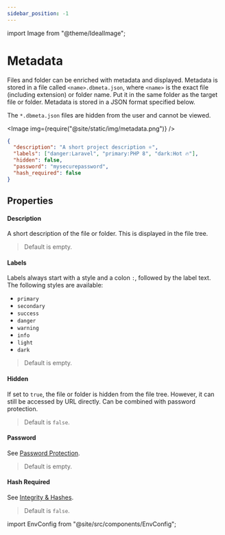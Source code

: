 ```yaml
---
sidebar_position: -1
---
```


import Image from "@theme/IdealImage";

# Metadata

Files and folder can be enriched with metadata and displayed. Metadata is stored in a file called `<name>.dbmeta.json`, where `<name>` is the exact file (including extension) or folder name. Put it in the same folder as the target file or folder. Metadata is stored in a JSON format specified below. 

The `*.dbmeta.json` files are hidden from the user and cannot be viewed.

<!-- This feature is enabled by default. To disable this, set the environment variable `NO_METADATA` to `true` when starting the container. -->

<Image img={require("@site/static/img/metadata.png")} />

```json title="/foo   bar/cool project.dbmeta.json"
{
  "description": "A short project description ⭐",
  "labels": ["danger:Laravel", "primary:PHP 8", "dark:Hot 🔥"],
  "hidden": false,
  "password": "mysecurepassword",
  "hash_required": false
}
```
<!-- TODO: "password": "mysecurepassword" -->

## Properties

#### Description

A short description of the file or folder. This is displayed in the file tree. 

> Default is empty.

#### Labels

Labels always start with a style and a colon `:`, followed by the label text. The following styles are available:
- `primary`
- `secondary`
- `success`
- `danger`
- `warning`
- `info`
- `light`
- `dark`

> Default is empty.

#### Hidden

If set to `true`, the file or folder is hidden from the file tree. However, it can still be accessed by URL directly. Can be combined with password protection.

> Default is `false`.

#### Password

See [Password Protection](password.mdx).

> Default is empty.

#### Hash Required

See [Integrity & Hashes](hashes.md).

> Default is `false`.

import EnvConfig from "@site/src/components/EnvConfig";

<EnvConfig name="METADATA" init="true" values="true,false" flags="u" desc="Enables/disables support for metadata parsing" />